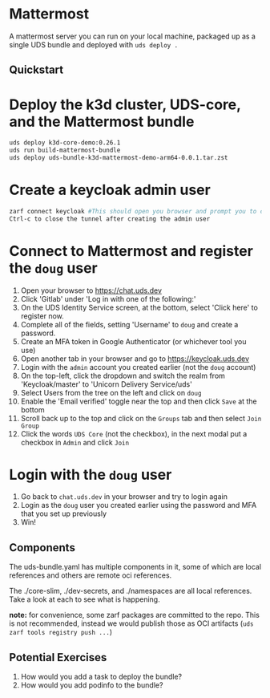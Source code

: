 # Mattermost

A mattermost server you can run on your local machine, packaged up as a single UDS bundle and deployed with `uds deploy .`

## Quickstart

# Deploy the k3d cluster, UDS-core, and the Mattermost bundle

```bash
uds deploy k3d-core-demo:0.26.1
uds run build-mattermost-bundle
uds deploy uds-bundle-k3d-mattermost-demo-arm64-0.0.1.tar.zst
```

# Create a keycloak admin user

```bash
zarf connect keycloak #This should open you browser and prompt you to create an admin user
Ctrl-c to close the tunnel after creating the admin user
```

# Connect to Mattermost and register the `doug` user

1. Open your browser to https://chat.uds.dev  
2. Click 'Gitlab' under 'Log in with one of the following:'
3. On the UDS Identity Service screen, at the bottom, select 'Click here' to register now.
4. Complete all of the fields, setting 'Username' to `doug` and create a password.
5. Create an MFA token in Google Authenticator (or whichever tool you use)
6. Open another tab in your browser and go to https://keycloak.uds.dev
7. Login with the `admin` account you created earlier (not the `doug` account)
8. On the top-left, click the dropdown and switch the realm from 'Keycloak/master' to 'Unicorn Delivery Service/uds'
9. Select Users from the tree on the left and click on `doug`
10. Enable the 'Email verified' toggle near the top and then click `Save` at the bottom
11. Scroll back up to the top and click on the `Groups` tab and then select `Join Group`
12. Click the words `UDS Core` (not the checkbox), in the next modal put a checkbox in `Admin` and click `Join`

# Login with the `doug` user

1. Go back to `chat.uds.dev` in your browser and try to login again
2. Login as the `doug` user you created earlier using the password and MFA that you set up previously
3. Win!

## Components

The uds-bundle.yaml has multiple components in it, some of which are local references and others are remote oci references.

The ./core-slim, ./dev-secrets, and ./namespaces are all local references. Take a look at each to see what is happening.

**note:** for convenience, some zarf packages are committed to the repo. This is not recommended, instead we would publish those as OCI artifacts (`uds zarf tools registry push ...`)

## Potential Exercises

1. How would you add a task to deploy the bundle?
2. How would you add podinfo to the bundle?
